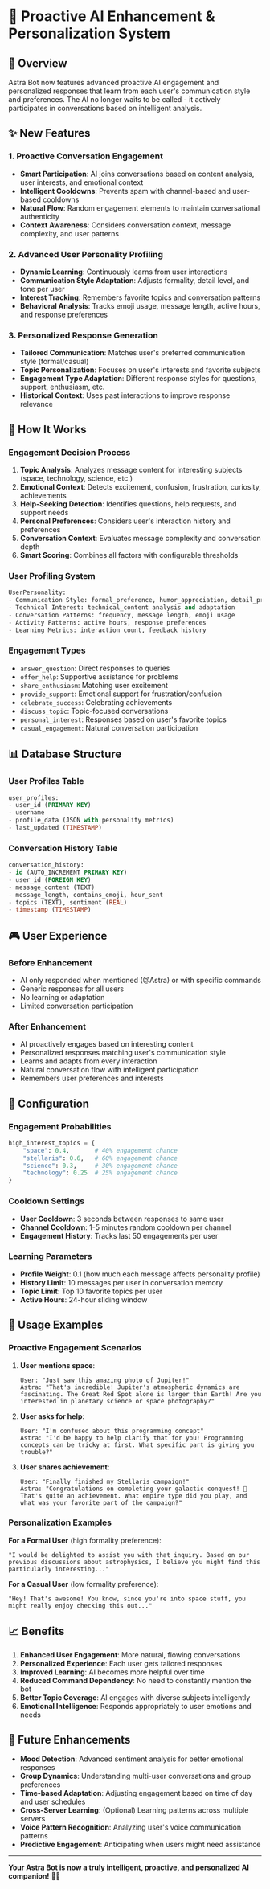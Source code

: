 # 🚀 Proactive AI Enhancement & Personalization System

## 🎯 **Overview**

Astra Bot now features advanced proactive AI engagement and personalized responses that learn from each user's communication style and preferences. The AI no longer waits to be called - it actively participates in conversations based on intelligent analysis.

## ✨ **New Features**

### 1. **Proactive Conversation Engagement**
- **Smart Participation**: AI joins conversations based on content analysis, user interests, and emotional context
- **Intelligent Cooldowns**: Prevents spam with channel-based and user-based cooldowns
- **Natural Flow**: Random engagement elements to maintain conversational authenticity
- **Context Awareness**: Considers conversation context, message complexity, and user patterns

### 2. **Advanced User Personality Profiling**
- **Dynamic Learning**: Continuously learns from user interactions
- **Communication Style Adaptation**: Adjusts formality, detail level, and tone per user
- **Interest Tracking**: Remembers favorite topics and conversation patterns
- **Behavioral Analysis**: Tracks emoji usage, message length, active hours, and response preferences

### 3. **Personalized Response Generation**
- **Tailored Communication**: Matches user's preferred communication style (formal/casual)
- **Topic Personalization**: Focuses on user's interests and favorite subjects
- **Engagement Type Adaptation**: Different response styles for questions, support, enthusiasm, etc.
- **Historical Context**: Uses past interactions to improve response relevance

## 🧠 **How It Works**

### **Engagement Decision Process**
1. **Topic Analysis**: Analyzes message content for interesting subjects (space, technology, science, etc.)
2. **Emotional Context**: Detects excitement, confusion, frustration, curiosity, achievements
3. **Help-Seeking Detection**: Identifies questions, help requests, and support needs
4. **Personal Preferences**: Considers user's interaction history and preferences
5. **Conversation Context**: Evaluates message complexity and conversation depth
6. **Smart Scoring**: Combines all factors with configurable thresholds

### **User Profiling System**
```python
UserPersonality:
- Communication Style: formal_preference, humor_appreciation, detail_preference
- Technical Interest: technical_content analysis and adaptation
- Conversation Patterns: frequency, message length, emoji usage
- Activity Patterns: active hours, response preferences
- Learning Metrics: interaction count, feedback history
```

### **Engagement Types**
- `answer_question`: Direct responses to queries
- `offer_help`: Supportive assistance for problems
- `share_enthusiasm`: Matching user excitement
- `provide_support`: Emotional support for frustration/confusion
- `celebrate_success`: Celebrating achievements
- `discuss_topic`: Topic-focused conversations
- `personal_interest`: Responses based on user's favorite topics
- `casual_engagement`: Natural conversation participation

## 📊 **Database Structure**

### **User Profiles Table**
```sql
user_profiles:
- user_id (PRIMARY KEY)
- username
- profile_data (JSON with personality metrics)
- last_updated (TIMESTAMP)
```

### **Conversation History Table**
```sql
conversation_history:
- id (AUTO_INCREMENT PRIMARY KEY)
- user_id (FOREIGN KEY)
- message_content (TEXT)
- message_length, contains_emoji, hour_sent
- topics (TEXT), sentiment (REAL)
- timestamp (TIMESTAMP)
```

## 🎮 **User Experience**

### **Before Enhancement**
- AI only responded when mentioned (@Astra) or with specific commands
- Generic responses for all users
- No learning or adaptation
- Limited conversation participation

### **After Enhancement**
- AI proactively engages based on interesting content
- Personalized responses matching user's communication style
- Learns and adapts from every interaction
- Natural conversation flow with intelligent participation
- Remembers user preferences and interests

## 🔧 **Configuration**

### **Engagement Probabilities**
```python
high_interest_topics = {
    "space": 0.4,       # 40% engagement chance
    "stellaris": 0.6,   # 60% engagement chance  
    "science": 0.3,     # 30% engagement chance
    "technology": 0.25  # 25% engagement chance
}
```

### **Cooldown Settings**
- **User Cooldown**: 3 seconds between responses to same user
- **Channel Cooldown**: 1-5 minutes random cooldown per channel
- **Engagement History**: Tracks last 50 engagements per user

### **Learning Parameters**
- **Profile Weight**: 0.1 (how much each message affects personality profile)
- **History Limit**: 10 messages per user in conversation memory
- **Topic Limit**: Top 10 favorite topics per user
- **Active Hours**: 24-hour sliding window

## 🚀 **Usage Examples**

### **Proactive Engagement Scenarios**

1. **User mentions space**: 
   ```
   User: "Just saw this amazing photo of Jupiter!"
   Astra: "That's incredible! Jupiter's atmospheric dynamics are fascinating. The Great Red Spot alone is larger than Earth! Are you interested in planetary science or space photography?"
   ```

2. **User asks for help**:
   ```
   User: "I'm confused about this programming concept"
   Astra: "I'd be happy to help clarify that for you! Programming concepts can be tricky at first. What specific part is giving you trouble?"
   ```

3. **User shares achievement**:
   ```
   User: "Finally finished my Stellaris campaign!"
   Astra: "Congratulations on completing your galactic conquest! 🎉 That's quite an achievement. What empire type did you play, and what was your favorite part of the campaign?"
   ```

### **Personalization Examples**

**For a Formal User** (high formality preference):
```
"I would be delighted to assist you with that inquiry. Based on our previous discussions about astrophysics, I believe you might find this particularly interesting..."
```

**For a Casual User** (low formality preference):
```
"Hey! That's awesome! You know, since you're into space stuff, you might really enjoy checking this out..."
```

## 📈 **Benefits**

1. **Enhanced User Engagement**: More natural, flowing conversations
2. **Personalized Experience**: Each user gets tailored responses
3. **Improved Learning**: AI becomes more helpful over time
4. **Reduced Command Dependency**: No need to constantly mention the bot
5. **Better Topic Coverage**: AI engages with diverse subjects intelligently
6. **Emotional Intelligence**: Responds appropriately to user emotions and needs

## 🔮 **Future Enhancements**

- **Mood Detection**: Advanced sentiment analysis for better emotional responses
- **Group Dynamics**: Understanding multi-user conversations and group preferences
- **Time-based Adaptation**: Adjusting engagement based on time of day and user schedules
- **Cross-Server Learning**: (Optional) Learning patterns across multiple servers
- **Voice Pattern Recognition**: Analyzing user's voice communication patterns
- **Predictive Engagement**: Anticipating when users might need assistance

---

**Your Astra Bot is now a truly intelligent, proactive, and personalized AI companion!** 🤖✨
